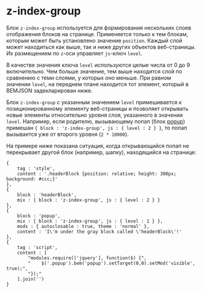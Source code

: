 # z-index-group

Блок `z-index-group` используется для формирования нескольких слоев отображения блоков на странице. Применяется только к тем блокам, которым может быть установлено значение `position`. Каждый слой может находиться как выше, так и ниже других объектов веб-страницы. Их размещением по `z`-оси управляет `js`-ключ `level`.

В качестве значения ключа `level` используются целые числа  от 0 до 9 включительно. Чем больше значение, тем выше находится слой по сравнению с теми слоями, у которых оно меньше. При равном значении `level`, на переднем плане находится тот элемент, который в BEMJSON задекларирован ниже.

Блок `z-index-group` с указанным значением `level` примешивается к позиционированному элементу веб-страницы и позволяет открывать новые элементы относительно уровня слоя, указанного в значении `level`. Например, если родителю, вызывающему попап (блок [popup](../popup/popup.ru.md)) примешан `{ block : 'z-index-group', js : { level : 2 } }`, то попап вызывается уже от второго уровня (`2 * 10000`).

На примере ниже показана ситуация, когда открывающийся попап не перекрывает другой блок (например, шапку), находящийся на странице:

```bemjson
{
    tag : 'style',
    content : '.headerBlock {position: relative; height: 300px; background: #ccc;}'
},
{
    block : 'headerBlock',
    mix : { block : 'z-index-group', js : { level : 2 } }
},
{
    block : 'popup',
    mix : { block : 'z-index-group', js : { level : 1 } },
    mods : { autoclosable : true, theme : 'normal' },
    content : 'I\'m under the gray block called \'headerBlock\'!'
},
{
    tag : 'script',
    content : [
        "modules.require(['jquery'], function($) {",
        "    $('.popup').bem('popup').setTarget(0,0).setMod('visible', true);",
        "});"
    ].join('')
}
```
